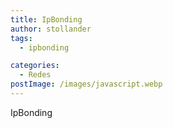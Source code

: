 ```yaml
---
title: IpBonding
author: stollander
tags:
  - ipbonding

categories:
  - Redes
postImage: /images/javascript.webp
---
```


IpBonding
